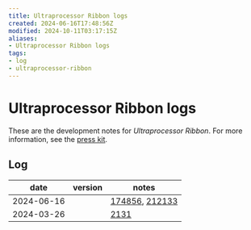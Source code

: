 ```yaml
---
title: Ultraprocessor Ribbon logs
created: 2024-06-16T17:48:56Z
modified: 2024-10-11T03:17:15Z
aliases:
- Ultraprocessor Ribbon logs
tags:
- log
- ultraprocessor-ribbon
---
```


# Ultraprocessor Ribbon logs

These are the development notes for _Ultraprocessor Ribbon_. For more information, see the [press kit](../press-kits/ultraprocessor-ribbon/index.md).

## Log

| date | version | notes |
|------|---------|-------|
| <span class="timestamp">2024-06-16</span> || [174856](../entries/20240616174856.md), [212133](../entries/20240616212133.md) |
| <span class="timestamp">2024-03-26</span> || [2131](../entries/202403262131.md) |
